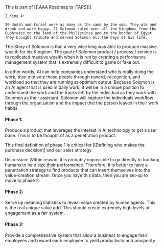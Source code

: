 This is part of [[[AAA Roadmap to ITAPS]]]

```
I King 4:

20 Judah and Israel were as many as the sand by the sea. They ate and drank and were happy. 21 Solomon ruled over all the kingdoms from the Euphrates to the land of the Philistines and to the border of Egypt. They brought tribute and served Solomon all the days of his life.
```
The Story of Solomon is that a very wise king was able to produce massive wealth for his Kingdom. The goal of Solomon product / process / service is to replicated massive wealth when it is run by creating a performance management system that is extremely difficult to game or fake out.

In other words, AI can help companies understand who is really doing the work, then motivate these people through reward, recognition, and workload so that they are running at optimum output.  Because Solomon is an AI agent that is used in daily work, it will be in a unique position to understand the work and the tracks left by the individual as they work with Solomon as their assistant.  Solomon will capture the individuals workflow through the organization and the impact that the person leaves in their work habits.



#### Phase 1:  

Produce a product that leverages the interest in AI technology to get a user base.  This is to be thought of as a penetration product.

This final definition of phase 1 is critical for [[Defining who makes the purchase decision]] and our sales strategy.

Discussion:  Within reason, it is probably impossible to go directly to tracking humans to help size their performance.  Therefore, it is better to have a penetration strategy to find products that can insert themselves into the value-creation stream. Once you have this data, then you are set-up to move to phase 2.

#### Phase 2:  

Serve up meaning statistics to reveal value created by human agents.  This is the real unique value add.  This should create extremely high levels of engagement as a fair system.


#### Phase 3: 

Provide a comprehensive system that allow a business to engage their employees and reward each employee to yield productivity and prosperity